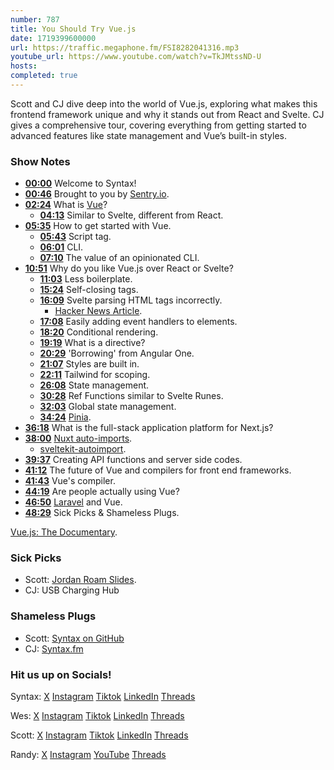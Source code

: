 ```yaml
---
number: 787
title: You Should Try Vue.js
date: 1719399600000
url: https://traffic.megaphone.fm/FSI8282041316.mp3
youtube_url: https://www.youtube.com/watch?v=TkJMtssND-U
hosts: 
completed: true
---
```


Scott and CJ dive deep into the world of Vue.js, exploring what makes this frontend framework unique and why it stands out from React and Svelte. CJ gives a comprehensive tour, covering everything from getting started to advanced features like state management and Vue’s built-in styles.

### Show Notes

* **[00:00](#t=00:00)** Welcome to Syntax!
* **[00:46](#t=00:46)** Brought to you by [Sentry.io](https://sentry.io/syntax).
* **[02:24](#t=02:24)** What is [Vue](https://vuejs.org/)?
    * **[04:13](#t=04:13)** Similar to Svelte, different from React.
* **[05:35](#t=05:35)** How to get started with Vue.
    * **[05:43](#t=05:43)** Script tag.
    * **[06:01](#t=06:01)** CLI.
    * **[07:10](#t=07:10)** The value of an opinionated CLI.
* **[10:51](#t=10:51)** Why do you like Vue.js over React or Svelte?
    * **[11:03](#t=11:03)** Less boilerplate.
    * **[15:24](#t=15:24)** Self-closing tags.
    * **[16:09](#t=16:09)** Svelte parsing HTML tags incorrectly.
        * [Hacker News Article](https://news.ycombinator.com/item?id=39942387).
    * **[17:08](#t=17:08)** Easily adding event handlers to elements.
    * **[18:20](#t=18:20)** Conditional rendering.
    * **[19:19](#t=19:19)** What is a directive?
    * **[20:29](#t=20:29)** 'Borrowing' from Angular One.
    * **[21:07](#t=21:07)** Styles are built in.
    * **[22:11](#t=22:11)** Tailwind for scoping.
    * **[26:08](#t=26:08)** State management.
    * **[30:28](#t=30:28)** Ref Functions similar to Svelte Runes.
    * **[32:03](#t=32:03)** Global state management.
    * **[34:24](#t=34:24)** [Pinia](https://pinia.vuejs.org/).
* **[36:18](#t=36:18)** What is the full-stack application platform for Next.js?
* **[38:00](#t=38:00)** [Nuxt auto-imports](https://nuxt.com/docs/guide/concepts/auto-imports).
    * [sveltekit-autoimport](https://github.com/yuanchuan/sveltekit-autoimport).
* **[39:37](#t=39:37)** Creating API functions and server side codes.
* **[41:12](#t=41:12)** The future of Vue and compilers for front end frameworks.
* **[41:43](#t=41:43)** Vue's compiler.
* **[44:19](#t=44:19)** Are people actually using Vue?
* **[46:50](#t=46:50)** [Laravel](https://laravel.com/frontend) and Vue.
* **[48:29](#t=48:29)** Sick Picks & Shameless Plugs.

[Vue.js: The Documentary](https://www.youtube.com/watch?v=OrxmtDw4pVI).

### Sick Picks

- Scott: [Jordan Roam Slides](https://www.nike.com/t/jordan-roam-slides-0nD8Dq).
- CJ: USB Charging Hub

### Shameless Plugs

- Scott: [Syntax on GitHub](https://github.com/orgs/syntaxfm/repositories)
- CJ: [Syntax.fm](https://syntax.fm/)

### Hit us up on Socials!

Syntax: [X](https://twitter.com/syntaxfm) [Instagram](https://www.instagram.com/syntax_fm/) [Tiktok](https://www.tiktok.com/@syntaxfm) [LinkedIn](https://www.linkedin.com/company/96077407/admin/feed/posts/) [Threads](https://www.threads.net/@syntax_fm)

Wes: [X](https://twitter.com/wesbos) [Instagram](https://www.instagram.com/wesbos/) [Tiktok](https://www.tiktok.com/@wesbos) [LinkedIn](https://www.linkedin.com/in/wesbos/) [Threads](https://www.threads.net/@wesbos)

Scott: [X](https://twitter.com/stolinski) [Instagram](https://www.instagram.com/stolinski/) [Tiktok](https://www.tiktok.com/@stolinski) [LinkedIn](https://www.linkedin.com/in/stolinski/) [Threads](https://www.threads.net/@stolinski)

Randy: [X](https://twitter.com/randyrektor) [Instagram](https://www.instagram.com/randyrektor/) [YouTube](https://www.youtube.com/@randyrektor) [Threads](https://www.threads.net/@randyrektor)
